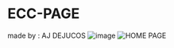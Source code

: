# ECC-PAGE
made by : AJ DEJUCOS
![image](https://github.com/AJDEJUCOS/ECC-PAGE/assets/159798881/c56277a3-572b-48b5-b062-f786cb4b7204)
![HOME PAGE](https://github.com/AJDEJUCOS/ECC-PAGE/assets/159798881/c2a03992-6bfa-4a11-8c1b-585a850215dc)
